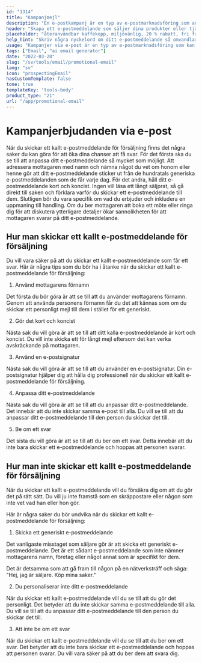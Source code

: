 ```yaml
---
id: "1314"
title: "Kampanjmejl"
description: "En e-postkampanj är en typ av e-postmarknadsföring som används för att marknadsföra produkter eller tjänster. E-postkampanjer skickas ofta till en lista med prenumeranter och kan användas för att marknadsföra försäljning, evenemang eller nya produkter. E-postkampanjer kan också användas för att bygga upp relationer med kunder eller för att odla lojalitet."
header: "Skapa ett e-postmeddelande som säljer dina produkter eller tjänster."
placeholder: "återanvändbar kaffekopp, miljövänlig, 20 % rabatt, fri frakt"
help_hint: "Skriv några nyckelord om ditt e-postmeddelande så omvandlar vi det till ett kampanjmeddelande."
usage: "Kampanjer via e-post är en typ av e-postmarknadsföring som kan användas för att marknadsföra försäljning, evenemang eller nya produkter. Följande generator kan hjälpa dig att utforma och brainstromera ett kampanjmejl som är nära kopplat till ditt varumärke."
tags: ["Email", "ai email generator"]
date: "2022-03-28"
slug: "/sv/tools/email/promotional-email"
lang: "sv"
icon: "prospectingEmail"
hasCustomTemplate: false
tone: true
templateKey: 'tools-body'
product_type: "21"
url: "/app/promotional-email"
---
```


# Kampanjerbjudanden via e-post

När du skickar ett kallt e-postmeddelande för försäljning finns det några saker du kan göra för att öka dina chanser att få svar. För det första ska du se till att anpassa ditt e-postmeddelande så mycket som möjligt. Att adressera mottagaren med namn och nämna något du vet om honom eller henne gör att ditt e-postmeddelande sticker ut från de hundratals generiska e-postmeddelanden som de får varje dag. För det andra, håll ditt e-postmeddelande kort och koncist. Ingen vill läsa ett långt säljprat, så gå direkt till saken och förklara varför du skickar ett e-postmeddelande till dem. Slutligen bör du vara specifik om vad du erbjuder och inkludera en uppmaning till handling. Om du ber mottagaren att boka ett möte eller ringa dig för att diskutera ytterligare detaljer ökar sannolikheten för att mottagaren svarar på ditt e-postmeddelande.

## Hur man skickar ett kallt e-postmeddelande för försäljning

Du vill vara säker på att du skickar ett kallt e-postmeddelande som får ett svar. Här är några tips som du bör ha i åtanke när du skickar ett kallt e-postmeddelande för försäljning:

1. Använd mottagarens förnamn

Det första du bör göra är att se till att du använder mottagarens förnamn. Genom att använda personens förnamn får du det att kännas som om du skickar ett personligt mejl till dem i stället för ett generiskt.

2. Gör det kort och koncist

Nästa sak du vill göra är att se till att ditt kalla e-postmeddelande är kort och koncist. Du vill inte skicka ett för långt mejl eftersom det kan verka avskräckande på mottagaren.

3. Använd en e-postsignatur

Nästa sak du vill göra är att se till att du använder en e-postsignatur. Din e-postsignatur hjälper dig att hålla dig professionell när du skickar ett kallt e-postmeddelande för försäljning.

4. Anpassa ditt e-postmeddelande

Nästa sak du vill göra är att se till att du anpassar ditt e-postmeddelande. Det innebär att du inte skickar samma e-post till alla. Du vill se till att du anpassar ditt e-postmeddelande till den person du skickar det till.

5. Be om ett svar

Det sista du vill göra är att se till att du ber om ett svar. Detta innebär att du inte bara skickar ett e-postmeddelande och hoppas att personen svarar.

## Hur man inte skickar ett kallt e-postmeddelande för försäljning

När du skickar ett kallt e-postmeddelande vill du försäkra dig om att du gör det på rätt sätt. Du vill ju inte framstå som en skräppostare eller någon som inte vet vad han eller hon gör.

Här är några saker du bör undvika när du skickar ett kallt e-postmeddelande för försäljning:

1. Skicka ett generiskt e-postmeddelande

Det vanligaste misstaget som säljare gör är att skicka ett generiskt e-postmeddelande. Det är ett sådant e-postmeddelande som inte nämner mottagarens namn, företag eller något annat som är specifikt för dem.

Det är detsamma som att gå fram till någon på en nätverksträff och säga: "Hej, jag är säljare. Köp mina saker."

2. Du personaliserar inte ditt e-postmeddelande

När du skickar ett kallt e-postmeddelande vill du se till att du gör det personligt. Det betyder att du inte skickar samma e-postmeddelande till alla. Du vill se till att du anpassar ditt e-postmeddelande till den person du skickar det till.

3. Att inte be om ett svar

När du skickar ett kallt e-postmeddelande vill du se till att du ber om ett svar. Det betyder att du inte bara skickar ett e-postmeddelande och hoppas att personen svarar. Du vill vara säker på att du ber dem att svara dig.
